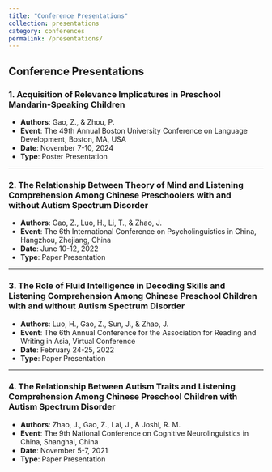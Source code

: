 ```yaml
---
title: "Conference Presentations"
collection: presentations
category: conferences
permalink: /presentations/
---
```


## Conference Presentations

### 1. Acquisition of Relevance Implicatures in Preschool Mandarin-Speaking Children
- **Authors**: Gao, Z., & Zhou, P.
- **Event**: The 49th Annual Boston University Conference on Language Development, Boston, MA, USA
- **Date**: November 7-10, 2024
- **Type**: Poster Presentation

---

### 2. The Relationship Between Theory of Mind and Listening Comprehension Among Chinese Preschoolers with and without Autism Spectrum Disorder
- **Authors**: Gao, Z., Luo, H., Li, T., & Zhao, J.
- **Event**: The 6th International Conference on Psycholinguistics in China, Hangzhou, Zhejiang, China
- **Date**: June 10-12, 2022
- **Type**: Paper Presentation

---

### 3. The Role of Fluid Intelligence in Decoding Skills and Listening Comprehension Among Chinese Preschool Children with and without Autism Spectrum Disorder
- **Authors**: Luo, H., Gao, Z., Sun, J., & Zhao, J.
- **Event**: The 6th Annual Conference for the Association for Reading and Writing in Asia, Virtual Conference
- **Date**: February 24-25, 2022
- **Type**: Paper Presentation

---

### 4. The Relationship Between Autism Traits and Listening Comprehension Among Chinese Preschool Children with Autism Spectrum Disorder
- **Authors**: Zhao, J., Gao, Z., Lai, J., & Joshi, R. M.
- **Event**: The 9th National Conference on Cognitive Neurolinguistics in China, Shanghai, China
- **Date**: November 5-7, 2021
- **Type**: Paper Presentation
